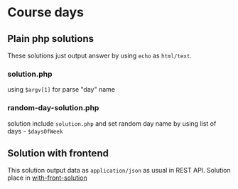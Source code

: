 # Course days

## Plain php solutions
These solutions just output answer by using `echo` as `html/text`.
### solution.php
using `$argv[1]` for parse "day" name
### random-day-solution.php
solution include `solution.php` and set random day name by using list of days - `$daysOfWeek`

## Solution with frontend
This solution output data as `application/json` as usual in REST API. Solution place in [with-front-solution](with-front-solution)